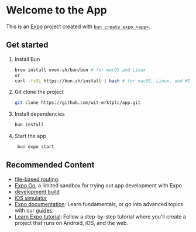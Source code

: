 # Welcome to the App

This is an [Expo](https://expo.dev) project created with [`bun create expo <app>`](https://docs.expo.dev/guides/using-bun/).

## Get started

1. Install Bun

   ```bash
   brew install oven-sh/bun/bun # for macOS and Linux
   or
   curl -fsSL https://bun.sh/install | bash # for macOS, Linux, and WSL
   ```

2. Git clone the project

   ```bash
   git clone https://github.com/wit-mrktplc/app.git
   ```

3. Install dependencies

   ```bash
   bun install
   ```

4. Start the app

   ```bash
    bun expo start
   ```

## Recommended Content

- [file-based routing](https://docs.expo.dev/router/introduction).
- [Expo Go](https://expo.dev/go), a limited sandbox for trying out app development with Expo
- [development build](https://docs.expo.dev/develop/development-builds/introduction/)
- [iOS simulator](https://docs.expo.dev/workflow/ios-simulator/)
- [Expo documentation](https://docs.expo.dev/): Learn fundamentals, or go into advanced topics with our [guides](https://docs.expo.dev/guides).
- [Learn Expo tutorial](https://docs.expo.dev/tutorial/introduction/): Follow a step-by-step tutorial where you'll create a project that runs on Android, iOS, and the web.
